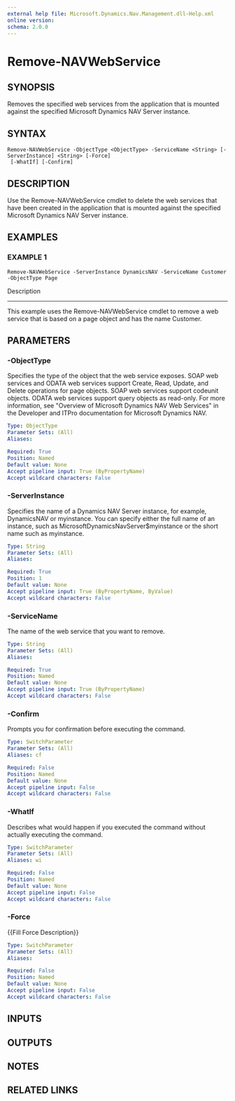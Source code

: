 ```yaml
---
external help file: Microsoft.Dynamics.Nav.Management.dll-Help.xml
online version: 
schema: 2.0.0
---
```


# Remove-NAVWebService

## SYNOPSIS
Removes the specified web services from the application that is mounted against the specified Microsoft Dynamics NAV Server instance.

## SYNTAX

```
Remove-NAVWebService -ObjectType <ObjectType> -ServiceName <String> [-ServerInstance] <String> [-Force]
 [-WhatIf] [-Confirm]
```

## DESCRIPTION
Use the Remove-NAVWebService cmdlet to delete the web services that have been created in the application that is mounted against the specified Microsoft Dynamics NAV Server instance.

## EXAMPLES

### EXAMPLE 1
```
Remove-NAVWebService -ServerInstance DynamicsNAV -ServiceName Customer -ObjectType Page
```

Description

-----------

This example uses the Remove-NAVWebService cmdlet to remove a web service that is based on a page object and has the name Customer.

## PARAMETERS

### -ObjectType
Specifies the type of the object that the web service exposes.
SOAP web services and ODATA web services support Create, Read, Update, and Delete operations for page objects.
SOAP web services support codeunit objects.
ODATA web services support query objects as read-only.
For more information, see "Overview of Microsoft Dynamics NAV Web Services" in the Developer and ITPro documentation for Microsoft Dynamics NAV.

```yaml
Type: ObjectType
Parameter Sets: (All)
Aliases: 

Required: True
Position: Named
Default value: None
Accept pipeline input: True (ByPropertyName)
Accept wildcard characters: False
```

### -ServerInstance
Specifies the name of a Dynamics NAV Server instance, for example, DynamicsNAV or myinstance.
You can specify either the full name of an instance, such as MicrosoftDynamicsNavServer$myinstance or the short name such as myinstance.

```yaml
Type: String
Parameter Sets: (All)
Aliases: 

Required: True
Position: 1
Default value: None
Accept pipeline input: True (ByPropertyName, ByValue)
Accept wildcard characters: False
```

### -ServiceName
The name of the web service that you want to remove.

```yaml
Type: String
Parameter Sets: (All)
Aliases: 

Required: True
Position: Named
Default value: None
Accept pipeline input: True (ByPropertyName)
Accept wildcard characters: False
```

### -Confirm
Prompts you for confirmation before executing the command.

```yaml
Type: SwitchParameter
Parameter Sets: (All)
Aliases: cf

Required: False
Position: Named
Default value: None
Accept pipeline input: False
Accept wildcard characters: False
```

### -WhatIf
Describes what would happen if you executed the command without actually executing the command.

```yaml
Type: SwitchParameter
Parameter Sets: (All)
Aliases: wi

Required: False
Position: Named
Default value: None
Accept pipeline input: False
Accept wildcard characters: False
```

### -Force
{{Fill Force Description}}

```yaml
Type: SwitchParameter
Parameter Sets: (All)
Aliases: 

Required: False
Position: Named
Default value: None
Accept pipeline input: False
Accept wildcard characters: False
```

## INPUTS

## OUTPUTS

## NOTES
## RELATED LINKS

